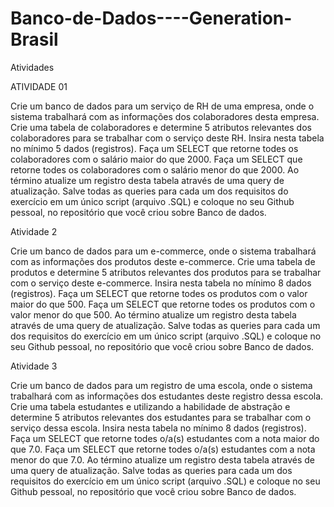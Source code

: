 # Banco-de-Dados----Generation-Brasil

Atividades 



ATIVIDADE 01

Crie um banco de dados para um serviço de RH de uma empresa, onde o sistema trabalhará com as informações dos colaboradores desta empresa. 
Crie uma tabela de colaboradores e determine 5 atributos relevantes dos colaboradores para se trabalhar com o serviço deste RH.
Insira nesta tabela no mínimo 5 dados (registros).
Faça um SELECT que retorne todes os colaboradores com o salário maior do que 2000.
Faça um SELECT que retorne todes os colaboradores com o salário menor do que 2000.
Ao término atualize um registro desta tabela através de uma query de atualização.
Salve todas as queries para cada um dos requisitos do exercício em um único script (arquivo .SQL) e coloque no seu Github pessoal, no repositório que você criou sobre Banco de dados.


Atividade 2

Crie um banco de dados para um e-commerce, onde o sistema trabalhará com as informações dos produtos deste e-commerce. 
Crie uma tabela de produtos e determine 5 atributos relevantes dos produtos para se trabalhar com o serviço deste e-commerce.
Insira nesta tabela no mínimo 8 dados (registros).
Faça um SELECT que retorne todes os produtos com o valor maior do que 500.
Faça um SELECT que retorne todes os produtos com o valor menor do que 500.
Ao término atualize um registro desta tabela através de uma query de atualização.
Salve todas as queries para cada um dos requisitos do exercício em um único script (arquivo .SQL) e coloque no seu Github pessoal, no repositório que você criou sobre Banco de dados.
 
Atividade 3

Crie um banco de dados para um registro de uma escola, onde o sistema trabalhará com as informações dos estudantes deste registro dessa escola. 
Crie uma tabela estudantes e utilizando a habilidade de abstração e determine 5 atributos relevantes dos estudantes para se trabalhar com o serviço dessa escola.
Insira nesta tabela no mínimo 8 dados (registros).
Faça um SELECT que retorne todes o/a(s) estudantes com a nota maior do que 7.0.
Faça um SELECT que retorne todes o/a(s) estudantes com a nota menor do que 7.0.
Ao término atualize um registro desta tabela através de uma query de atualização.
Salve todas as queries para cada um dos requisitos do exercício em um único script (arquivo .SQL) e coloque no seu Github pessoal, no repositório que você criou sobre Banco de dados.
